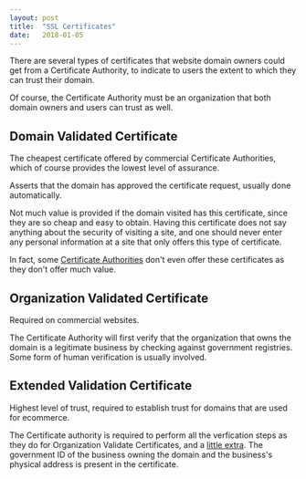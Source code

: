 ```yaml
---
layout: post
title:  "SSL Certificates"
date:   2018-01-05
---
```


There are several types of certificates that website domain owners 
could get from a Certificate Authority,
to indicate to users the extent to which they can trust their domain.

Of course, the Certificate Authority must be an organization that both domain owners
and users can trust as well.

## Domain Validated Certificate

The cheapest certificate offered by commercial Certificate Authorities,
which of course provides the lowest level of assurance.

Asserts that the domain has approved the certificate request,
usually done automatically. 

Not much value is provided if the domain visited has this certificate,
since they are so cheap and easy to obtain.
Having this certificate does not say anything about the security of visiting a site,
and one should never enter any personal information at a site that only offers this
type of certificate.

In fact, some [Certificate Authorities](https://www.digicert.com/dv-ssl-certificate.htm) 
don't even offer these certificates as they don't offer much value.

## Organization Validated Certificate

Required on commercial websites. 

The Certificate Authority will first verify that the organization that owns the domain
is a legitimate business by checking against government registries. 
Some form of human verification is usually involved.

## Extended Validation Certificate

Highest level of trust, required to establish trust for domains that
are used for ecommerce.

The Certificate authority is required to 
perform all the verfication steps as they do for Organization Validate Certificates,
and a [little extra](https://cabforum.org/extended-validation/).
The government ID of the business owning the domain and the
business's physical address is present in the certificate.


